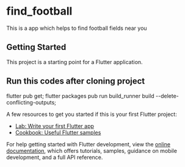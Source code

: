 # find_football

This is a app which helps to find football fields near you

## Getting Started

This project is a starting point for a Flutter application.

## Run this codes after cloning project 
flutter pub get;
flutter packages pub run build_runner build --delete-conflicting-outputs;

A few resources to get you started if this is your first Flutter project:

- [Lab: Write your first Flutter app](https://docs.flutter.dev/get-started/codelab)
- [Cookbook: Useful Flutter samples](https://docs.flutter.dev/cookbook)

For help getting started with Flutter development, view the
[online documentation](https://docs.flutter.dev/), which offers tutorials,
samples, guidance on mobile development, and a full API reference.
